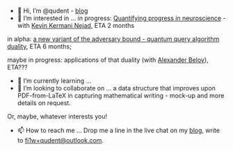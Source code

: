 - 👋 Hi, I’m @qudent - [blog](https://qudent.github.io)
- 👀 I’m interested in ... in progress: [Quantifying progress in neuroscience](https://qudent.github.io/posts/2022/06/intro-neuroscience-progress-studies/) - with [Kevin Kermani Nejad](https://bristolcnu.github.io/people/RPC_kevin_nejad/index.html), ETA 2 months

in alpha: [a new variant of the adversary bound - quantum query algorithm duality](https://github.com/qudent/RhoPaths), ETA 6 months;

maybe in progress: applications of that duality (with [Alexander Belov](http://home.lu.lv/~belovs/)), ETA???
- 🌱 I’m currently learning ...
- 💞️ I’m looking to collaborate on ... a data structure that improves upon PDF-from-LaTeX in capturing mathematical writing - mock-up and more details on request.

Or, maybe, whatever interests you!
- 📫 How to reach me ... Drop me a line in the live chat on my [blog](https://qudent.github.io), write to fi1w+qudent@outlook.com.
